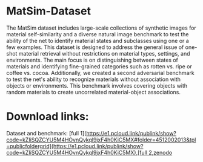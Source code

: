# MatSim-Dataset
The MatSim dataset includes large-scale collections of synthetic images for material self-similarity and a diverse natural image benchmark to test the ability of the net to identify material states and subclasses using one or a few examples. This dataset is designed to address the general issue of one-shot material retrieval without restrictions on material types, settings, and environments. The main focus is on distinguishing between states of materials and identifying fine-grained categories such as rotten vs. ripe or coffee vs. cocoa. Additionally, we created a second adversarial benchmark to test the net's ability to recognize materials without association with objects or environments. This benchmark involves covering objects with random materials to create uncorrelated material-object associations.

# Download links:
Dataset and benchmark: [full 1]([https://e1.pcloud.link/publink/show?code=kZIiSQZCYU5M4HOvnQykql9jxF4h0KiC5MX#folder=4512002013&tpl=publicfoldergrid](https://e1.pcloud.link/publink/show?code=kZIiSQZCYU5M4HOvnQykql9jxF4h0KiC5MX),[full 2](https://icedrive.net/s/A13FWzZ8V2aP9T4ufGQ1N3fBZxDF),[zenodo](https://zenodo.org/record/7390166#.Y_6cNIBBxH4)


